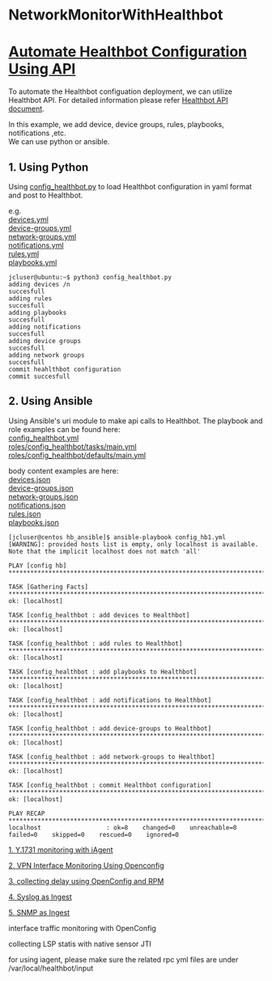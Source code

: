 # NetworkMonitorWithHealthbot
# [Automate Healthbot Configuration Using API](https://github.com/wouyang628/NetworkMonitorWithHealthbot/wiki/00-Automate-Healthbot-Configuration-Using-API)

To automate the Healthbot configuation deployment, we can utilize Healthbot API. For detailed information please refer [Healthbot API document](https://www.juniper.net/documentation/en_US/healthbot/information-products/pathway-pages/api-ref/healthbot-rca-api-2.1.0.html).

In this example, we add device, device groups, rules, playbooks, notifications ,etc.  
We can use python or ansible.
## 1. Using Python   
Using [config_healthbot.py](https://github.com/wouyang628/NetworkMonitorWithHealthbot/blob/master/config_healthbot.py) to load Healthbot configuration in yaml format and post to Healthbot.

e.g.  
[devices.yml](https://github.com/wouyang628/NetworkMonitorWithHealthbot/blob/master/devices.yml)  
[device-groups.yml](https://github.com/wouyang628/NetworkMonitorWithHealthbot/blob/master/device-groups.yml)  
[network-groups.yml](https://github.com/wouyang628/NetworkMonitorWithHealthbot/blob/master/network-groups.yml)  
[notifications.yml](https://github.com/wouyang628/NetworkMonitorWithHealthbot/blob/master/notifications.yml)  
[rules.yml](https://github.com/wouyang628/NetworkMonitorWithHealthbot/blob/master/rules.yml)  
[playbooks.yml](https://github.com/wouyang628/NetworkMonitorWithHealthbot/blob/master/playbooks.yml)  

```
jcluser@ubuntu:~$ python3 config_healthbot.py
adding devices /n
succesfull
adding rules
succesfull
adding playbooks
succesfull
adding notifications
succesfull
adding device groups
succesfull
adding network groups
succesfull
commit heahlthbot configuration
commit succesfull
```

## 2. Using Ansible
Using Ansible's uri module to make api calls to Healthbot.
The playbook and role examples can be found here:  
[config_healthbot.yml](https://github.com/wouyang628/NetworkMonitorWithHealthbot/blob/master/config_healthbot.yml)  
[roles/config_healthbot/tasks/main.yml](https://github.com/wouyang628/NetworkMonitorWithHealthbot/blob/master/roles/config_healthbot/tasks/main.yml)  
[roles/config_healthbot/defaults/main.yml](https://github.com/wouyang628/NetworkMonitorWithHealthbot/blob/master/roles/config_healthbot/defaults/main.yml)  

body content examples are here:  
[devices.json](https://github.com/wouyang628/NetworkMonitorWithHealthbot/blob/master/devices.json)  
[device-groups.json](https://github.com/wouyang628/NetworkMonitorWithHealthbot/blob/master/device-groups.json)  
[network-groups.json](https://github.com/wouyang628/NetworkMonitorWithHealthbot/blob/master/network-groups.json)    
[notifications.json](https://github.com/wouyang628/NetworkMonitorWithHealthbot/blob/master/notifications.json)  
[rules.json](https://github.com/wouyang628/NetworkMonitorWithHealthbot/blob/master/rules.json)  
[playbooks.json](https://github.com/wouyang628/NetworkMonitorWithHealthbot/blob/master/playbooks.json)  
```
[jcluser@centos hb_ansible]$ ansible-playbook config_hb1.yml
[WARNING]: provided hosts list is empty, only localhost is available. Note that the implicit localhost does not match 'all'

PLAY [config hb] ****************************************************************************************************************************************************

TASK [Gathering Facts] **********************************************************************************************************************************************
ok: [localhost]

TASK [config_healthbot : add devices to Healthbot] ******************************************************************************************************************
ok: [localhost]

TASK [config_healthbot : add rules to Healthbot] ********************************************************************************************************************
ok: [localhost]

TASK [config_healthbot : add playbooks to Healthbot] ****************************************************************************************************************
ok: [localhost]

TASK [config_healthbot : add notifications to Healthbot] ************************************************************************************************************
ok: [localhost]

TASK [config_healthbot : add device-groups to Healthbot] ************************************************************************************************************
ok: [localhost]

TASK [config_healthbot : add network-groups to Healthbot] ***********************************************************************************************************
ok: [localhost]

TASK [config_healthbot : commit Healthbot configuration] ************************************************************************************************************
ok: [localhost]

PLAY RECAP **********************************************************************************************************************************************************
localhost                  : ok=8    changed=0    unreachable=0    failed=0    skipped=0    rescued=0    ignored=0
```


[1. Y.1731 monitoring with iAgent](https://github.com/wouyang628/NetworkMonitorWithHealthbot/wiki/Y.1731-monitoring-with-iAgent)

[2. VPN Interface Monitoring Using Openconfig](https://github.com/wouyang628/NetworkMonitorWithHealthbot/wiki/VPN-Monitoring-Using-OpenConfig)

[3. collecting delay using OpenConfig and RPM](https://github.com/wouyang628/NetworkMonitorWithHealthbot/wiki/collecting-delay-using-openconfig)

[4. Syslog as Ingest](https://github.com/wouyang628/NetworkMonitorWithHealthbot/wiki/syslog-as-ingest)

[5. SNMP as Ingest](https://github.com/wouyang628/NetworkMonitorWithHealthbot/wiki/SNMP-as-Ingest)


 interface traffic monitoring with OpenConfig

 collecting LSP statis with native sensor JTI





for using iagent, please make sure the related rpc yml files are under /var/local/healthbot/input
